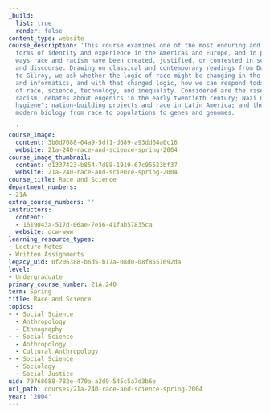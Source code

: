 ```yaml
---
_build:
  list: true
  render: false
content_type: website
course_description: 'This course examines one of the most enduring and influential
  forms of identity and experience in the Americas and Europe, and in particular the
  ways race and racism have been created, justified, or contested in scientific practice
  and discourse. Drawing on classical and contemporary readings from Du Bois to Gould
  to Gilroy, we ask whether the logic of race might be changing in the world of genomics
  and informatics, and with that changed logic, how we can respond today to new configurations
  of race, science, technology, and inequality. Considered are the rise of evolutionary
  racism; debates about eugenics in the early twentieth century; Nazi notions of "racial
  hygiene"; nation-building projects and race in Latin America; and the movement in
  modern biology from race to populations to genes and genomes.

  '
course_image:
  content: 3b0d7088-04a9-5df1-d689-a93dd64a0c16
  website: 21a-240-race-and-science-spring-2004
course_image_thumbnail:
  content: d1337423-b854-7d88-1919-67c95523bf37
  website: 21a-240-race-and-science-spring-2004
course_title: Race and Science
department_numbers:
- 21A
extra_course_numbers: ''
instructors:
  content:
  - 1619043a-517d-06ae-7e56-41fab57835ca
  website: ocw-www
learning_resource_types:
- Lecture Notes
- Written Assignments
legacy_uid: 0f206388-b6d5-b17a-08d0-08f8551692da
level:
- Undergraduate
primary_course_number: 21A.240
term: Spring
title: Race and Science
topics:
- - Social Science
  - Anthropology
  - Ethnography
- - Social Science
  - Anthropology
  - Cultural Anthropology
- - Social Science
  - Sociology
  - Social Justice
uid: 79768088-782e-470a-a2d9-545c5a7d3b6e
url_path: courses/21a-240-race-and-science-spring-2004
year: '2004'
---
```

